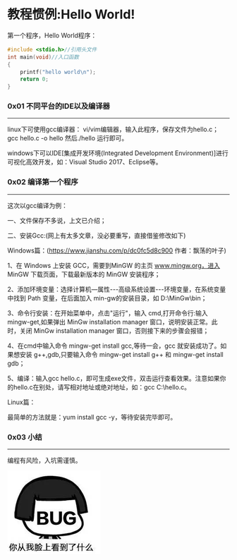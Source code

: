 # 教程惯例:Hello World!

第一个程序，Hello World程序：
```c
#include <stdio.h>//引用头文件
int main(void)//入口函数
{
	printf("hello world\n");
    return 0;
}
```

### 0x01 不同平台的IDE以及编译器
---
linux下可使用gcc编译器：
vi/vim编辑器，输入此程序，保存文件为hello.c；
gcc hello.c -o hello  然后./hello 运行即可。

windows下可以IDE[集成开发环境(Integrated Development Environment)]进行可视化高效开发，如：Visual Studio 2017、Eclipse等。

### 0x02 编译第一个程序
---
这次以gcc编译为例：

一、文件保存不多说，上文已介绍；

二、安装Gcc:(网上有太多文章，没必要重写，直接借鉴修改如下)

Windows篇：(https://www.jianshu.com/p/dc0fc5d8c900 作者：飘荡的叶子)

1、在 Windows 上安装 GCC，需要到MinGW 的主页 www.mingw.org，进入 MinGW 下载页面，下载最新版本的 MinGW 安装程序；

2、添加环境变量：选择计算机—属性---高级系统设置---环境变量，在系统变量中找到 Path 变量，在后面加入 min-gw的安装目录，如 D:\MinGw\bin；

3、命令行安装：在开始菜单中，点击"运行"，输入 cmd,打开命令行:输入 mingw-get,如果弹出 MinGw installation manager 窗口，说明安装正常。此时，关闭 MinGw installation manager 窗口，否则接下来的步骤会报错；

4、在cmd中输入命令 mingw-get install gcc,等待一会，gcc 就安装成功了。如果想安装 g++,gdb,只要输入命令 mingw-get install g++ 和 mingw-get install gdb；

5、编译：输入gcc hello.c，即可生成exe文件，双击运行查看效果。注意如果你的hello.c在别处，请写相对地址或绝对地址，如：gcc C:\hello.c。

Linux篇：

最简单的方法就是：yum install gcc -y，等待安装完毕即可。

### 0x03 小结
---
编程有风险，入坑需谨慎。

![Image c00](https://raw.githubusercontent.com/gitcsw/blogs/master/catalogue/c/images/00.png)
